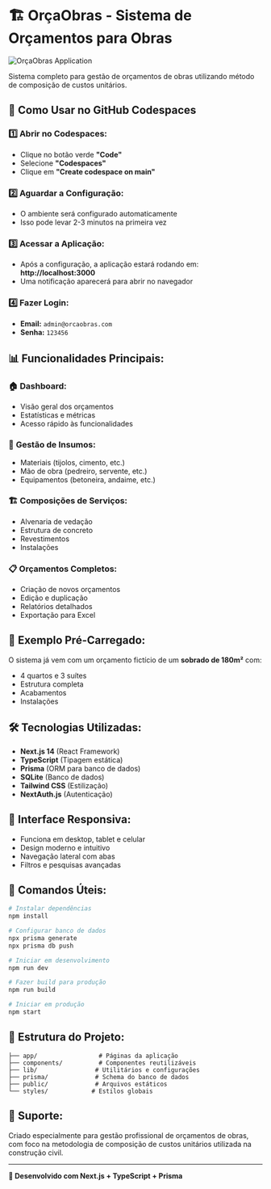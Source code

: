 
# 🏗️ OrçaObras - Sistema de Orçamentos para Obras

![OrçaObras Application](https://cdn.abacus.ai/images/351aa123-c796-4aad-9f42-c71fe579030b.png)

Sistema completo para gestão de orçamentos de obras utilizando método de composição de custos unitários.

## 🚀 Como Usar no GitHub Codespaces

### 1️⃣ **Abrir no Codespaces:**
- Clique no botão verde **"Code"**
- Selecione **"Codespaces"**
- Clique em **"Create codespace on main"**

### 2️⃣ **Aguardar a Configuração:**
- O ambiente será configurado automaticamente
- Isso pode levar 2-3 minutos na primeira vez

### 3️⃣ **Acessar a Aplicação:**
- Após a configuração, a aplicação estará rodando em: **http://localhost:3000**
- Uma notificação aparecerá para abrir no navegador

### 4️⃣ **Fazer Login:**
- **Email:** `admin@orcaobras.com`
- **Senha:** `123456`

## 📊 **Funcionalidades Principais:**

### 🏠 **Dashboard:**
- Visão geral dos orçamentos
- Estatísticas e métricas
- Acesso rápido às funcionalidades

### 🧱 **Gestão de Insumos:**
- Materiais (tijolos, cimento, etc.)
- Mão de obra (pedreiro, servente, etc.)
- Equipamentos (betoneira, andaime, etc.)

### 🏗️ **Composições de Serviços:**
- Alvenaria de vedação
- Estrutura de concreto
- Revestimentos
- Instalações

### 📋 **Orçamentos Completos:**
- Criação de novos orçamentos
- Edição e duplicação
- Relatórios detalhados
- Exportação para Excel

## 🎯 **Exemplo Pré-Carregado:**
O sistema já vem com um orçamento fictício de um **sobrado de 180m²** com:
- 4 quartos e 3 suítes
- Estrutura completa
- Acabamentos
- Instalações

## 🛠️ **Tecnologias Utilizadas:**
- **Next.js 14** (React Framework)
- **TypeScript** (Tipagem estática)
- **Prisma** (ORM para banco de dados)
- **SQLite** (Banco de dados)
- **Tailwind CSS** (Estilização)
- **NextAuth.js** (Autenticação)

## 📱 **Interface Responsiva:**
- Funciona em desktop, tablet e celular
- Design moderno e intuitivo
- Navegação lateral com abas
- Filtros e pesquisas avançadas

## 🔧 **Comandos Úteis:**

```bash
# Instalar dependências
npm install

# Configurar banco de dados
npx prisma generate
npx prisma db push

# Iniciar em desenvolvimento
npm run dev

# Fazer build para produção
npm run build

# Iniciar em produção
npm start
```

## 🎨 **Estrutura do Projeto:**

```
├── app/                 # Páginas da aplicação
├── components/          # Componentes reutilizáveis
├── lib/                # Utilitários e configurações
├── prisma/             # Schema do banco de dados
├── public/             # Arquivos estáticos
└── styles/            # Estilos globais
```

## 📧 **Suporte:**
Criado especialmente para gestão profissional de orçamentos de obras, com foco na metodologia de composição de custos unitários utilizada na construção civil.

---
**🚀 Desenvolvido com Next.js + TypeScript + Prisma**
